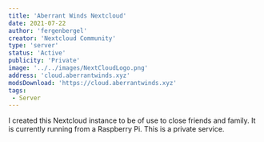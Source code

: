 ```yaml
---
title: 'Aberrant Winds Nextcloud'
date: 2021-07-22
author: 'fergenbergel'
creator: 'Nextcloud Community'
type: 'server'
status: 'Active'
publicity: 'Private'
image: '../../images/NextCloudLogo.png'
address: 'cloud.aberrantwinds.xyz'
modsDownload: 'https://cloud.aberrantwinds.xyz'
tags:
 - Server
---
```


I created this Nextcloud instance to be of use to close friends and family. It is currently running from a Raspberry Pi. This is a private service.